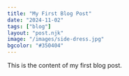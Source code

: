 ```yaml
---
title: "My First Blog Post"
date: "2024-11-02"
tags: ["blog"]
layout: "post.njk"
image: "/images/side-dress.jpg"
bgcolor: "#350404"
---
```


This is the content of my first blog post.
